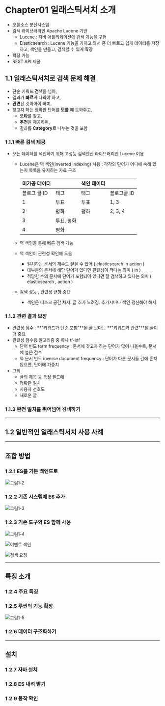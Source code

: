 # Chapter01 일래스틱서치 소개

- 오픈소스 분산시스템
- 검색 라이브러리인 Apache Lucene 기반
  - Lucene : 자바 애플리케이션에 검색 기능을 구현
  - Elasticsearch : Lucene 기능을 가지고 와서 좀 더 빠르고 쉽게 데이터를 저장하고, 색인을 만들고, 검색할 수 있게 확장
- 확장 가능
- REST API 제공

## 1.1 일래스틱서치로 검색 문제 해결

- 단순 키워드 **검색**을 넘어,
- 결과가 **빠르게** 나와야 하고,
- **관련**된 것이어야 하며,
- 찾고자 하는 정확한 단어를 **모를** 때 도와주고,
  - **오타**를 찾고,
  - **추천**을 제공하며,
  - 결과를 **Category**로 나누는 것을 포함

### 1.1.1 빠른 검색 제공

- 모든 데이터를 색인하기 위해 고성능 검색엔진 라이브러리인 Lucene 이용
  - Lucene은 역 색인(Inverted Indexing) 사용 : 각각의 단어가 어디에 속해 있는지 목록을 유지하는 자료 구조
  
    | 미가공 데이터 | | 색인 데이터 | |
    | ---------- | ---------- | --------- | --------- |
    | 블로그 글 ID | 태그 | 태그 | 블로그글 ID |
    | 1 | 투표 | 투표 | 1, 3 |
    | 2 | 평화 | 평화 | 2, 3, 4 |
    | 3 | 투표, 평화 | | |
    | 4 | 평화 | | |

  - 역 색인을 통해 빠른 검색 가능
  - 역 색인이 관련성 확인에 도움
    - 일치하는 문서의 개수도 얻을 수 있어 ( elasticsearch in action )
    - 대부분의 문서에 해당 단어가 있다면 관련성이 적다는 의미 ( in )
    - 적당한 수의 문서에 단어가 포함되어 있다면 잘 검색하고 있다는 의미 ( elasticsearch , action )
  - 검색 성능 , 관련성 균형 중요
    - 색인은 디스크 공간 차지. 글 추가 느려짐. 추가시마다 색인 갱신해야 해서.

### 1.1.2 관련 결과 보장

- 관련성 점수 : **"키워드가 단순 포함"**된 글 보다는 **"키워드와 관련"**된 글이 더 중요
- 관련성 점수용 알고리즘 중 하나 tf-idf
  - 단어 빈도 term frequency : 문서에 찾고자 하는 단어가 많이 나올수록, 문서에 높은 점수
  - 역 문서 빈도 inverse document frequency : 단어가 다른 문서들 간에 흔치 않으면, 단어에 가중치
- 그외
  - 글의 제목 등 특정 필드에
  - 정확한 일치
  - 사용자 선호도
  - 새로운 글
  


### 1.1.3 완전 일치를 뛰어넘어 검색하기


---
## 1.2 일반적인 일래스틱서치 사용 사례

---
## 조합 방법

### 1.2.1 ES를 기본 백엔드로

![그림1-2](https://dpzbhybb2pdcj.cloudfront.net/hinman/Figures/01fig02.jpg)

### 1.2.2 기존 시스템에 ES 추가

![그림1-3](https://dpzbhybb2pdcj.cloudfront.net/hinman/Figures/01fig03.jpg)


### 1.2.3 기존 도구와 ES 함께 사용

![그림1-4](https://dpzbhybb2pdcj.cloudfront.net/hinman/Figures/01fig04_alt.jpg)

![이벤트 색인](https://dpzbhybb2pdcj.cloudfront.net/hinman/Figures/012fig01_alt.jpg)

![검색 요청](https://dpzbhybb2pdcj.cloudfront.net/hinman/Figures/012fig02_alt.jpg)


---
## 특징 소개

### 1.2.4 주요 특징

### 1.2.5 루씬의 기능 확장

![그림1-5](https://dpzbhybb2pdcj.cloudfront.net/hinman/Figures/01fig05_alt.jpg)


### 1.2.6 데이터 구조화하기

---
## 설치

### 1.2.7 자바 설치

### 1.2.8 ES 내려 받기

### 1.2.9 동작 확인
